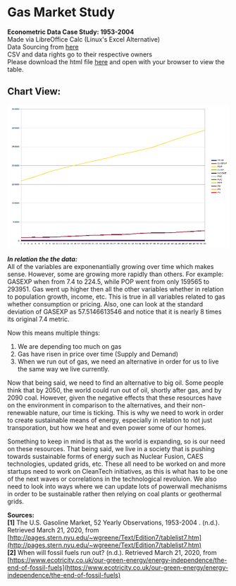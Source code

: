 # Gas Market Study
**Econometric Data Case Study: 1953-2004**  
Made via LibreOffice Calc (Linux's Excel Alternative)  
Data Sourcing from [here](http://pages.stern.nyu.edu/~wgreene/Text/Edition7/tablelist7.htm)  
CSV and data rights go to their respective owners  
Please download the html file [here](https://github.com/Mentors4EDU/Gas-Market-Study/blob/master/TableF2-2.html) and open with your browser to view the table.

## Chart View:
![N|BIGSTUDYPNG](https://raw.githubusercontent.com/Mentors4EDU/Gas-Market-Study/master/BigStudyPNG.png)

***In relation the the data:***  
All of the variables are exponenantially growing over time which makes sense. However, some are growing more rapidly than others. For example: GASEXP when from 7.4 to 224.5, while POP went from only 159565 to 293951. Gas went up higher then all the other variables whether in relation to population growth, income, etc. This is true in all variables related to gas whether consumption or pricing. Also, one can look at the standard deviation of GASEXP as 57.5146613546 and notice that it is nearly 8 times its original 7.4 metric.

Now this means multiple things:
1. We are depending too much on gas
2. Gas have risen in price over time (Supply and Demand)
3. When we run out of gas, we need an alternative in order for us to live the same way we live currently.

Now that being said, we need to find an alternative to big oil. Some people think that by 2050, the world could run out of oil, shortly after gas, and by 2090 coal. However, given the negative effects that these resources have on the environment in comparison to the alternatives, and their non-renewable nature, our time is ticking. This is why we need to work in order to create sustainable means of energy, especially in relation to not just transporation, but how we heat and even power some of our homes.

Something to keep in mind is that as the world is expanding, so is our need on these resources. That being said, we live in a society that is pushing towards sustainable forms of energy such as Nuclear Fusion, CAES technologies, updated grids, etc. These all need to be worked on and more startups need to work on CleanTech initiatives, as this is what has to be one of the next waves or correlations in the technological revoluion. We also need to look into ways where we can update lots of powerwall mechanisms in order to be sustainable rather then relying on coal plants or geothermal grids.

**Sources:**  
**[1]** The U.S. Gasoline Market, 52 Yearly Observations, 1953-2004 . (n.d.). Retrieved March 21, 2020, from [http://pages.stern.nyu.edu/~wgreene/Text/Edition7/tablelist7.htm](http://pages.stern.nyu.edu/~wgreene/Text/Edition7/tablelist7.htm)  
**[2]** When will fossil fuels run out? (n.d.). Retrieved March 21, 2020, from [https://www.ecotricity.co.uk/our-green-energy/energy-independence/the-end-of-fossil-fuels](https://www.ecotricity.co.uk/our-green-energy/energy-independence/the-end-of-fossil-fuels)
